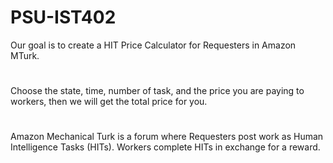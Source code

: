 # PSU-IST402
Our goal is to create a HIT Price Calculator for Requesters in Amazon MTurk.
#
Choose the state, time, number of task, and the price you are paying to workers, then we will get the total price for you.
#
Amazon Mechanical Turk is a forum where Requesters post work as Human Intelligence Tasks (HITs). Workers complete HITs in exchange for a reward. 
